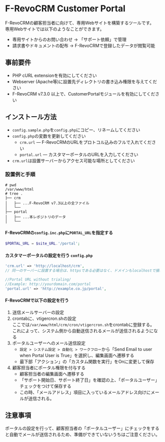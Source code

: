 # F-RevoCRM Customer Portal
F-RevoCRMの顧客担当者に向けて、専用Webサイトを構築するツールです。  
専用Webサイトでは以下のようなことができます。
- 専用サイトからのお問い合わせ → 「サポート依頼」で管理
- 請求書やドキュメントの配布 → F-RevoCRMで登録したデータが閲覧可能

## 事前要件
* PHP cURL extensionを有効にしてください
* Webserver (Apache等)に設置先ディレクトリの書き込み権限を与えてください 
* F-RevoCRM v7.3.0 以上で、CustomerPortalモジュールを有効にしてください

## インストール方法
- `config.sample.php`を`config.php`にコピー、リネームしてください
- `config.php`の変数を更新してください
    - `crm.url` — F-RevoCRMのURLをプロトコル込みのフルで入れてください
    - `portal.url` — カスタマーポータルのURLを入力してください
- `crm.url`は設置サーバーからアクセス可能な場所としてください

### 設置例と手順
```
# pwd
/var/www/html
# tree .
├── crm
│   ├── ...F-RevoCRM v7.3以上の全ファイル
│   └── 
├── portal
│   ├── ...本レポジトリのデータ
│   └── 
```

#### F-RevoCRMの`config.inc.php`に`PORTAL_URL`を指定する
```php
$PORTAL_URL = $site_URL.'/portal';
```

#### カスタマーポータルの設定を行う `config.php`
```php
'crm.url' => 'http://localhost/crm',
// 同一のサーバーに設置する場合は、httpsである必要はなく、ドメインもlocalhostで接続可能です

//Portal URL without trialing/
//Example: http://yourdomain.com/portal
'portal.url' => 'http://example.co.jp/portal',
```

#### F-RevoCRMで以下の設定を行う
1. 送信メールサーバーの設定
1. crontabに、vtigercron.shの設定  
ここでは`/var/www/html/crm/cron/vtigercron.sh`をcrontabに登録する。  
これによって、システム側から自動送信されるメールが送信されるようになる
1. ポータルユーザーへのメール送信設定
    - `設定 > システム設定 > 自動化 > ワークフロー`から「Send Email to user when Portal User is True」を選択し、編集画面へ遷移する
    - 最下部「アクション」の「カスタム関数を実行」をOnに変更して保存
1. 顧客担当者にポータル権限を付与する
    - 顧客担当者の編集画面へ遷移する
    - 「サポート開始日、サポート終了日」を確認の上、「ポータルユーザー」チェックをつけて保存する
    - この時、「メールアドレス」項目に入っているメールアドレス向けにメールが送信される。

## 注意事項
ポータルの設定を行って、顧客担当者の「ポータルユーザー」にチェックをすると自動でメールが送信されるため、準備ができていないうちはご注意ください。
